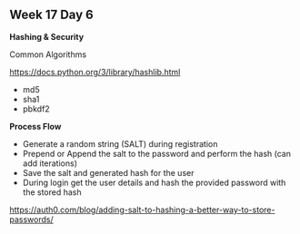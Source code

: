 ## Week 17 Day 6

**Hashing & Security**

Common Algorithms

https://docs.python.org/3/library/hashlib.html

- md5
- sha1
- pbkdf2


**Process Flow**

- Generate a random string (SALT) during registration 
- Prepend or Append the salt to the password and perform the hash (can add iterations)
- Save the salt and generated hash for the user 
- During login get the user details and hash the provided password with the stored hash



https://auth0.com/blog/adding-salt-to-hashing-a-better-way-to-store-passwords/
